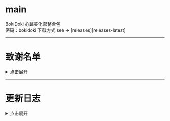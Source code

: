 # main
BokiDoki 心跳美化部整合包<br>
密码：bokidoki
下载方式 see -> [releases][releases-latest]

---
# 致谢名单
<details>
<summary>点击展开</summary>
> 人
</details>

---

# 更新日志
<details>
<summary>点击展开</summary>
- 2023.11.14
  
</details>
